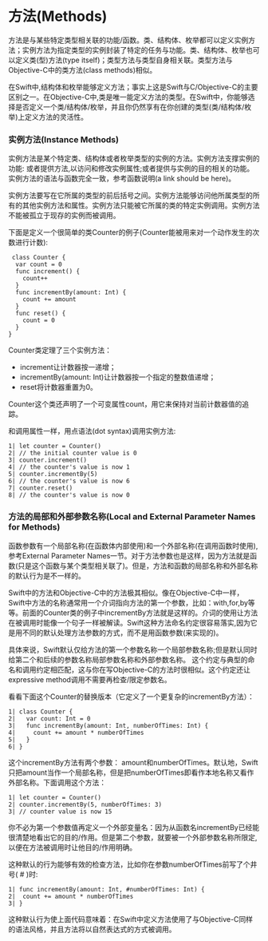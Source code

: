 方法(Methods)
===============

方法是与某些特定类型相关联的功能/函数。类、结构体、枚举都可以定义实例方法；实例方法为指定类型的实例封装了特定的任务与功能。类、结构体、枚举也可以定义类(型)方法(type itself)；类型方法与类型自身相关联。类型方法与Objective-C中的类方法(class methods)相似。

在Swift中,结构体和枚举能够定义方法；事实上这是Swift与C/Objective-C的主要区别之一。在Objective-C中,类是唯一能定义方法的类型。在Swift中，你能够选择是否定义一个类/结构体/枚举，并且你仍然享有在你创建的类型(类/结构体/枚举)上定义方法的灵活性。

### 实例方法(Instance Methods) ###

实例方法是某个特定类、结构体或者枚举类型的实例的方法。实例方法支撑实例的功能: 或者提供方法,以访问和修改实例属性;或者提供与实例的目的相关的功能。实例方法的语法与函数完全一致，参考函数说明(a link should be here)。

实例方法要写在它所属的类型的前后括号之间。实例方法能够访问他所属类型的所有的其他实例方法和属性。实例方法只能被它所属的类的特定实例调用。实例方法不能被孤立于现存的实例而被调用。

下面是定义一个很简单的类Counter的例子(Counter能被用来对一个动作发生的次数进行计数):

```
 class Counter {
  var count = 0
  func increment() {
    count++
  }
  func incrementBy(amount: Int) {
    count += amount
  }
  func reset() {
    count = 0
  }
}
```

Counter类定理了三个实例方法：
- increment让计数器按一递增；
- incrementBy(amount: Int)让计数器按一个指定的整数值递增；
- reset将计数器重置为0。

Counter这个类还声明了一个可变属性count，用它来保持对当前计数器值的追踪。

和调用属性一样，用点语法(dot syntax)调用实例方法:

```
1| let counter = Counter()
2| // the initial counter value is 0
3| counter.increment()
4| // the counter's value is now 1
5| counter.incrementBy(5)
6| // the counter's value is now 6
7| counter.reset()
8| // the counter's value is now 0
```

### 方法的局部和外部参数名称(Local and External Parameter Names for Methods) ###

函数参数有一个局部名称(在函数体内部使用)和一个外部名称(在调用函数时使用),参考External Parameter Names一节。对于方法参数也是这样，因为方法就是函数(只是这个函数与某个类型相关联了)。但是，方法和函数的局部名称和外部名称的默认行为是不一样的。

Swift中的方法和Objective-C中的方法极其相似。像在Objective-C中一样，Swift中方法的名称通常用一个介词指向方法的第一个参数，比如：with,for,by等等。前面的Counter类的例子中incrementBy方法就是这样的。介词的使用让方法在被调用时能像一个句子一样被解读。Swift这种方法命名约定很容易落实,因为它是用不同的默认处理方法参数的方式，而不是用函数参数(来实现的)。

具体来说，Swift默认仅给方法的第一个参数名称一个局部参数名称;但是默认同时给第二个和后续的参数名称局部参数名称和外部参数名称。
这个约定与典型的命名和调用约定相匹配，这与你在写Objective-C的方法时很相似。这个约定还让expressive method调用不需要再检查/限定参数名。

看看下面这个Counter的替换版本（它定义了一个更复杂的incrementBy方法）：

```
1| class Counter {
2|   var count: Int = 0
3|   func incrementBy(amount: Int, numberOfTimes: Int) {
4|     count += amount * numberOfTimes
5|   }
6| }
```

这个incrementBy方法有两个参数： amount和numberOfTimes。默认地，Swift只把amount当作一个局部名称，但是把numberOfTimes即看作本地名称又看作外部名称。下面调用这个方法：

```
1| let counter = Counter()
2| counter.incrementBy(5, numberOfTimes: 3)
3| // counter value is now 15
```

你不必为第一个参数值再定义一个外部变量名：因为从函数名incrementBy已经能很清楚地看出它的目的/作用。但是第二个参数，就要被一个外部参数名称所限定,以便在方法被调用时让他目的/作用明确。

这种默认的行为能够有效的检查方法，比如你在参数numberOfTimes前写了个井号( # )时:

```
1| func incrementBy(amount: Int, #numberOfTimes: Int) {
2|  count += amount * numberOfTimes
3| }
```

这种默认行为使上面代码意味着：在Swift中定义方法使用了与Objective-C同样的语法风格，并且方法将以自然表达式的方式被调用。

